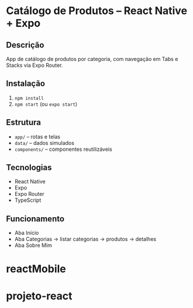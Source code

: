 # Catálogo de Produtos – React Native + Expo

## Descrição
App de catálogo de produtos por categoria, com navegação em Tabs e Stacks via Expo Router.

## Instalação
1. `npm install`  
2. `npm start` (ou `expo start`)

## Estrutura
- `app/` – rotas e telas  
- `data/` – dados simulados  
- `components/` – componentes reutilizáveis  

## Tecnologias
- React Native  
- Expo  
- Expo Router  
- TypeScript  

## Funcionamento
- Aba Início  
- Aba Categorias → listar categorias → produtos → detalhes  
- Aba Sobre Mim  
# reactMobile
# projeto-react
